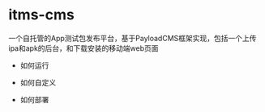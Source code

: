 # itms-cms
一个自托管的App测试包发布平台，基于PayloadCMS框架实现，包括一个上传ipa和apk的后台，和下载安装的移动端web页面

* 如何运行

* 如何自定义

* 如何部署
